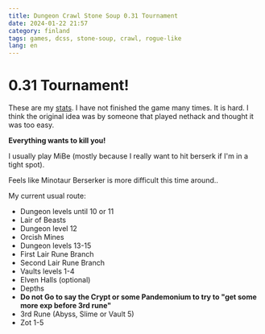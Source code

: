 ```yaml
---
title: Dungeon Crawl Stone Soup 0.31 Tournament
date: 2024-01-22 21:57
category: finland
tags: games, dcss, stone-soup, crawl, rogue-like
lang: en
---
```


0.31 Tournament!
===

These are my [stats](https://crawl.develz.org/tournament/0.31/players/martbhell.html). I have not finished the game many times. It is hard. I think the original idea was by someone that played nethack and thought it was too easy.

**Everything wants to kill you!**

I usually play MiBe (mostly because I really want to hit berserk if I'm in a tight spot).

Feels like Minotaur Berserker is more difficult this time around..

My current usual route:

- Dungeon levels until 10 or 11
- Lair of Beasts
- Dungeon level 12
- Orcish Mines
- Dungeon levels 13-15
- First Lair Rune Branch
- Second Lair Rune Branch
- Vaults levels 1-4
- Elven Halls (optional)
- Depths
- **Do not Go to say the Crypt or some Pandemonium to try to "get some more exp before 3rd rune"**
- 3rd Rune (Abyss, Slime or Vault 5)
- Zot 1-5
